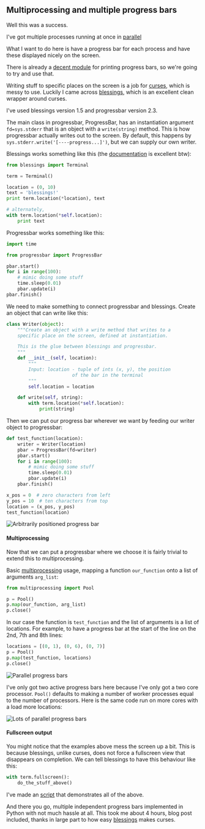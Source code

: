Multiprocessing and multiple progress bars
------------------------------------------

Well this was a success.

I've got multiple processes running at once in [parallel][my-multi]

[my-multi]: http://aaren.github.com/notes/2012/04/embarassingly_parallel_python

What I want to do here is have a progress bar for each process and
have these displayed nicely on the screen.

There is already a [decent module][progressbar] for printing
progress bars, so we're going to try and use that.

Writing stuff to specific places on the screen is a job for
[curses][], which is messy to use. Luckily I came across
[blessings][], which is an excellent clean wrapper around curses.

I've used blessings version 1.5 and progressbar version 2.3.

[progressbar]: https://pypi.python.org/pypi/progressbar/2.3-dev
[curses]: http://docs.python.org/2/howto/curses.html
[blessings]: https://pypi.python.org/pypi/blessings/

The main class in progressbar, ProgressBar, has an instantiation
argument `fd=sys.stderr` that is an object with a `write(string)`
method. This is how progressbar actually writes out to the screen.
By default, this happens by `sys.stderr.write('[----progress...]')`,
but we can supply our own writer.

Blessings works something like this (the [documentation][blessings]
is excellent btw):

```python
from blessings import Terminal

term = Terminal()

location = (0, 10)
text = 'blessings!'
print term.location(*location), text

# alternately,
with term.location(*self.location):
    print text
```

Progressbar works something like this:

```python
import time

from progressbar import ProgressBar

pbar.start()
for i in range(100):
    # mimic doing some stuff
    time.sleep(0.01)
    pbar.update(i)
pbar.finish()
```

We need to make something to connect progressbar and blessings.
Create an object that can write like this:

```python
class Writer(object):
    """Create an object with a write method that writes to a
    specific place on the screen, defined at instantiation.

    This is the glue between blessings and progressbar.
    """
    def __init__(self, location):
        """
        Input: location - tuple of ints (x, y), the position
                        of the bar in the terminal
        """
        self.location = location

    def write(self, string):
        with term.location(*self.location):
            print(string)
```

Then we can put our progress bar wherever we want by feeding our
writer object to progressbar:

```python
def test_function(location):
    writer = Writer(location)
    pbar = ProgressBar(fd=writer)
    pbar.start()
    for i in range(100):
        # mimic doing some stuff
        time.sleep(0.01)
        pbar.update(i)
    pbar.finish()

x_pos = 0  # zero characters from left
y_pos = 10  # ten characters from top
location = (x_pos, y_pos)
test_function(location)
```

![Arbitrarily positioned progress bar](https://raw.github.com/aaren/multi_progress/master/single_progress_bar.png)

#### Multiprocessing ####

Now that we can put a progressbar where we choose it is fairly
trivial to extend this to multiprocessing.

Basic [multiprocessing][] usage, mapping a function `our_function`
onto a list of arguments `arg_list`:

```python
from multiprocessing import Pool

p = Pool()
p.map(our_function, arg_list)
p.close()
```

[multiprocessing]: http://docs.python.org/2/library/multiprocessing.html

In our case the function is `test_function` and the list of
arguments is a list of locations. For example, to have a progress
bar at the start of the line on the 2nd, 7th and 8th lines:

```python
locations = [(0, 1), (0, 6), (0, 7)]
p = Pool()
p.map(test_function, locations)
p.close()
```

![Parallel progress bars](https://raw.github.com/aaren/multi_progress/master/multi_progress_bar.png)

I've only got two active progress bars here because I've only got a
two core processor. `Pool()` defaults to making a number of worker
processes equal to the number of processors. Here is the same code
run on more cores with a load more locations:

![Lots of parallel progress bars](https://raw.github.com/aaren/multi_progress/master/more_multi_progress_bar.png)

#### Fullscreen output ####

You might notice that the examples above mess the screen up a bit.
This is because blessings, unlike curses, does not force a
fullscreen view that disappears on completion. We can tell blessings
to have this behaviour like this:

```python
with term.fullscreen():
    do_the_stuff_above()
```

I've made an [script][demo-script] that demonstrates all of the above.

[demo-script]: https://github.com/aaren/multi_progress/blob/master/multi_progress.py

And there you go, multiple independent progress bars implemented in
Python with not much hassle at all. This took me about 4 hours, blog
post included, thanks in large part to how easy [blessings][] makes
curses. 
